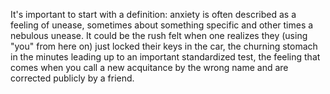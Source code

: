 It's important to start with a definition: anxiety is often described as a feeling of unease, sometimes about something specific and other times a nebulous unease. It could be the rush felt when one realizes they (using "you" from here on) just locked their keys in the car, the churning stomach in the minutes leading up to an important standardized test, the feeling that comes when you call a new acquitance by the wrong name and are corrected publicly by a friend.  
